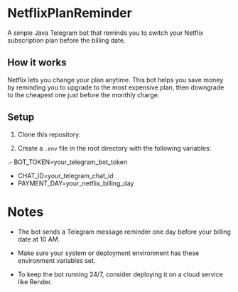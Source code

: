 # NetflixPlanReminder

A simple Java Telegram bot that reminds you to switch your Netflix subscription plan before the billing date.

## How it works

Netflix lets you change your plan anytime. This bot helps you save money by reminding you to upgrade to the most expensive plan, then downgrade to the cheapest one just before the monthly charge.

## Setup

1. Clone this repository.

2. Create a `.env` file in the root directory with the following variables:

.- BOT_TOKEN=your_telegram_bot_token
- CHAT_ID=your_telegram_chat_id
- PAYMENT_DAY=your_netflix_billing_day

# Notes

- The bot sends a Telegram message reminder one day before your billing date at 10 AM.

- Make sure your system or deployment environment has these environment variables set.

- To keep the bot running 24/7, consider deploying it on a cloud service like Render.
